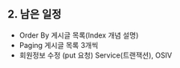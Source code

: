 ## 2. 남은 일정
- Order By 게시글 목록(Index 개념 설명)
- Paging 게시글 목록 3개씩
- 회원정보 수정 (put 요청) Service(트랜잭션), OSIV